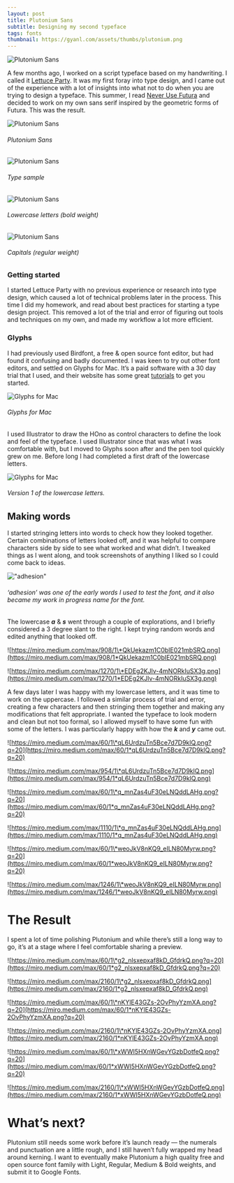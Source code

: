```yaml
---
layout: post
title: Plutonium Sans
subtitle: Designing my second typeface
tags: fonts
thumbnail: https://gyanl.com/assets/thumbs/plutonium.png
---
```


![Plutonium Sans](https://gyanl.com/assets/plutonium.png)

A few months ago, I worked on a script typeface based on my handwriting. I called it [Lettuce Party](/lettuce-party). It was my first foray into type design, and I came out of the experience with a lot of insights into what not to do when you are trying to design a typeface. This summer, I read [Never Use Futura](http://www.neverusefutura.com/) and decided to work on my own sans serif inspired by the geometric forms of Futura. This was the result.



![Plutonium Sans](https://gyanl.com/assets/plutonium-weights.png)

###### Plutonium Sans

![Plutonium Sans](https://gyanl.com/assets/plutonium-sample.png)

###### Type sample

![Plutonium Sans](https://gyanl.com/assets/plutonium-lower.png)

###### Lowercase letters (bold weight)

![Plutonium Sans](https://gyanl.com/assets/plutonium-capitals.png)

###### Capitals (regular weight)

### Getting started

I started Lettuce Party with no previous experience or research into type design, which caused a lot of technical problems later in the process. This time I did my homework, and read about best practices for starting a type design project. This removed a lot of the trial and error of figuring out tools and techniques on my own, and made my workflow a lot more efficient.

### Glyphs

I had previously used Birdfont, a free & open source font editor, but had found it confusing and badly documented. I was keen to try out other font editors, and settled on Glyphs for Mac. It’s a paid software with a 30 day trial that I used, and their website has some great [tutorials](https://glyphsapp.com/tutorials) to get you started.

![Glyphs for Mac](https://gyanl.com/assets/glyphs-characterset.png)

###### Glyphs for Mac

I used Illustrator to draw the HOno as control characters to define the look and feel of the typeface. I used Illustrator since that was what I was comfortable with, but I moved to Glyphs soon after and the pen tool quickly grew on me. Before long I had completed a first draft of the lowercase letters.

![Glyphs for Mac](https://gyanl.com/assets/plutonium-abc.png)

###### Version 1 of the lowercase letters.

## Making words

I started stringing letters into words to check how they looked together. Certain combinations of letters looked off, and it was helpful to compare characters side by side to see what worked and what didn’t. I tweaked things as I went along, and took screenshots of anything I liked so I could come back to ideas.

!["adhesion"](https://gyanl.com/assets/plutonium-adhesion.png)

###### ‘adhesion’ was one of the early words I used to test the font, and it also became my work in progress name for the font.


The lowercase **_a_** & **_s_** went through a couple of explorations, and I briefly considered a 3 degree slant to the right. I kept trying random words and edited anything that looked off.

![https://miro.medium.com/max/908/1\*QkUekazm1C0bIE021mbSRQ.png](https://miro.medium.com/max/908/1*QkUekazm1C0bIE021mbSRQ.png)

![https://miro.medium.com/max/1270/1\*EDEg2KJlv-4mNORkIuSX3g.png](https://miro.medium.com/max/1270/1*EDEg2KJlv-4mNORkIuSX3g.png)

A few days later I was happy with my lowercase letters, and it was time to work on the uppercase. I followed a similar process of trial and error, creating a few characters and then stringing them together and making any modifications that felt appropriate. I wanted the typeface to look modern and clean but not too formal, so I allowed myself to have some fun with some of the letters. I was particularly happy with how the **_k_** and **_y_** came out.

![https://miro.medium.com/max/60/1\*qL6UrdzuTn5Bce7d7D9klQ.png?q=20](https://miro.medium.com/max/60/1*qL6UrdzuTn5Bce7d7D9klQ.png?q=20)

![https://miro.medium.com/max/954/1\*qL6UrdzuTn5Bce7d7D9klQ.png](https://miro.medium.com/max/954/1*qL6UrdzuTn5Bce7d7D9klQ.png)

![https://miro.medium.com/max/60/1\*q_mnZas4uF30eLNQddLAHg.png?q=20](https://miro.medium.com/max/60/1*q_mnZas4uF30eLNQddLAHg.png?q=20)

![https://miro.medium.com/max/1110/1\*q_mnZas4uF30eLNQddLAHg.png](https://miro.medium.com/max/1110/1*q_mnZas4uF30eLNQddLAHg.png)

![https://miro.medium.com/max/60/1\*weoJkV8nKQ9_eILN80Myrw.png?q=20](https://miro.medium.com/max/60/1*weoJkV8nKQ9_eILN80Myrw.png?q=20)

![https://miro.medium.com/max/1246/1\*weoJkV8nKQ9_eILN80Myrw.png](https://miro.medium.com/max/1246/1*weoJkV8nKQ9_eILN80Myrw.png)

# **The Result**

I spent a lot of time polishing Plutonium and while there’s still a long way to go, it’s at a stage where I feel comfortable sharing a preview.

![https://miro.medium.com/max/60/1\*g2_nlsxepxaf8kD_GfdrkQ.png?q=20](https://miro.medium.com/max/60/1*g2_nlsxepxaf8kD_GfdrkQ.png?q=20)

![https://miro.medium.com/max/2160/1\*g2_nlsxepxaf8kD_GfdrkQ.png](https://miro.medium.com/max/2160/1*g2_nlsxepxaf8kD_GfdrkQ.png)

![https://miro.medium.com/max/60/1\*nKYlE43GZs-2OvPhyYzmXA.png?q=20](https://miro.medium.com/max/60/1*nKYlE43GZs-2OvPhyYzmXA.png?q=20)

![https://miro.medium.com/max/2160/1\*nKYlE43GZs-2OvPhyYzmXA.png](https://miro.medium.com/max/2160/1*nKYlE43GZs-2OvPhyYzmXA.png)

![https://miro.medium.com/max/60/1\*xWWI5HXnWGevYGzbDotfeQ.png?q=20](https://miro.medium.com/max/60/1*xWWI5HXnWGevYGzbDotfeQ.png?q=20)

![https://miro.medium.com/max/2160/1\*xWWI5HXnWGevYGzbDotfeQ.png](https://miro.medium.com/max/2160/1*xWWI5HXnWGevYGzbDotfeQ.png)

# **What’s next?**

Plutonium still needs some work before it’s launch ready — the numerals and punctuation are a little rough, and I still haven’t fully wrapped my head around kerning. I want to eventually make Plutonium a high quality free and open source font family with Light, Regular, Medium & Bold weights, and submit it to Google Fonts.
